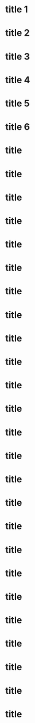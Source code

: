 # title 1
# title 2
# title 3
# title 4
# title 5
# title 6
# title 
# title 
# title 
# title 
# title 
# title 
# title 
# title 
# title 
# title 
# title 
# title 
# title 
# title 
# title 
# title 
# title 
# title 
# title 
# title 
# title 
# title 
# title 
# title 
# title 
